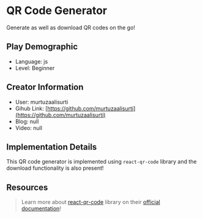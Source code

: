 # QR Code Generator

Generate as well as download QR codes on the go!

## Play Demographic

- Language: js
- Level: Beginner

## Creator Information

- User: murtuzaalisurti
- Gihub Link: [https://github.com/murtuzaalisurti](https://github.com/murtuzaalisurti)
- Blog: null
- Video: null

## Implementation Details

This QR code generator is implemented using `react-qr-code` library and the download functionality is also present!

## Resources

> Learn more about [react-qr-code](https://github.com/rosskhanas/react-qr-code) library on their [official documentation](https://github.com/rosskhanas/react-qr-code#readme)!
